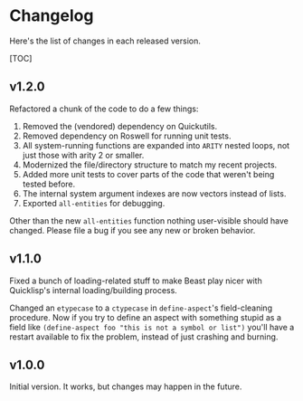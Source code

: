 Changelog
=========

Here's the list of changes in each released version.

[TOC]

v1.2.0
------

Refactored a chunk of the code to do a few things:

1. Removed the (vendored) dependency on Quickutils.
2. Removed dependency on Roswell for running unit tests.
3. All system-running functions are expanded into `ARITY` nested loops, not just
   those with arity 2 or smaller.
4. Modernized the file/directory structure to match my recent projects.
5. Added more unit tests to cover parts of the code that weren't being tested
   before.
6. The internal system argument indexes are now vectors instead of lists.
7. Exported `all-entities` for debugging.

Other than the new `all-entities` function nothing user-visible should have
changed.  Please file a bug if you see any new or broken behavior.

v1.1.0
------

Fixed a bunch of loading-related stuff to make Beast play nicer with Quicklisp's
internal loading/building process.

Changed an `etypecase` to a `ctypecase` in `define-aspect`'s field-cleaning
procedure.  Now if you try to define an aspect with something stupid as a field
like `(define-aspect foo "this is not a symbol or list")` you'll have a restart
available to fix the problem, instead of just crashing and burning.

v1.0.0
------

Initial version.  It works, but changes may happen in the future.
